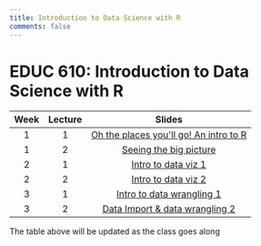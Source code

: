 ```yaml
---
title: Introduction to Data Science with R
comments: false
---
```


# EDUC 610: Introduction to Data Science with R

|Week| Lecture| Slides |
|:--:|:------:|:------------------------:|
| 1  | 1      | [Oh the places you'll go! An intro to R](../ds1-slides/w1p1/) 
| 1  | 2      | [Seeing the big picture](../ds1-slides/w1p2/)
| 2  | 1      | [Intro to data viz 1](../ds1-slides/w2p1/)
| 2  | 2      | [Intro to data viz 2](../ds1-slides/w2p2/)
| 3  | 1      | [Intro to data wrangling 1](../ds1-slides/w3p1/)
| 3  | 2      | [Data Import & data wrangling 2](../ds1-slides/w3p2/)

The table above will be updated as the class goes along